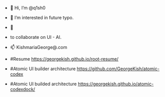 - 👋 Hi, I’m @q1sh0 
- 👀 I’m interested in future typo.
- 🌱
- to collaborate on UI - AI. 
- 📫 KishmariaGeorge@.com


- #Resume https://georgekish.github.io/root-resume/
- #Atomic UI builder architecture https://github.com/GeorgeKish/atomic-codex
- #Atomic UI builded architecture https://georgekish.github.io/atomic-codexdock/

<!---
q1sh0/q1sh3X is a ✨ special ✨ repository because its `README.md` (this file) appears on your GitHub profile.
You can click the Preview link to take a look at your changes.
--->
